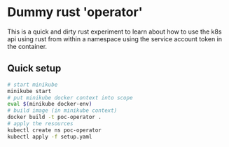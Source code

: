# Dummy rust 'operator'

This is a quick and dirty rust experiment to learn about how to use the k8s api
using rust from within a namespace using the service account token in the
container.

## Quick setup

```bash
# start minikube
minikube start
# put minikube docker context into scope
eval $(minikube docker-env)
# build image (in minikube context)
docker build -t poc-operator .
# apply the resources
kubectl create ns poc-operator
kubectl apply -f setup.yaml
```
